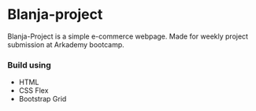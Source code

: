 # Blanja-project
Blanja-Project is a simple e-commerce webpage. Made for weekly project submission at Arkademy bootcamp.
### Build using
* HTML
* CSS Flex
* Bootstrap Grid
